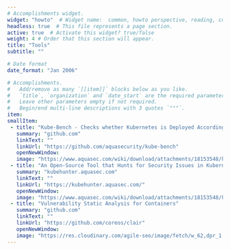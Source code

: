 ```yaml
---
# Accomplishments widget.
widget: "howto"  # Widget name:  common, howto perspective, reading, cd-with-jenkins-and-docker  etc
headless: true  # This file represents a page section.
active: true  # Activate this widget? true/false
weight: 4 # Order that this section will appear.
title: "Tools"
subtitle: ""

# Date format
date_format: "Jan 2006"

# Accomplishments.
#   Add/remove as many `[[item]]` blocks below as you like.
#   `title`, `organization` and `date_start` are the required parameters.
#   Leave other parameters empty if not required.
#   Begin/end multi-line descriptions with 3 quotes `"""`.
item:
smallItem: 
 - title: "Kube-Bench - Checks whether Kubernetes is Deployed According to Security Best Practices"
   summary: "github.com"
   linkText: ""
   linkUrl: "https://github.com/aquasecurity/kube-bench"
   openNewWindow: 
   image: "https://www.aquasec.com/wiki/download/attachments/18153548/kube-bench_trans_500.png?api=v2" 
 - title: "An Open-Source Tool that Hunts for Security Issues in Kubernetes Clusters"
   summary: "kubehunter.aquasec.com"
   linkText: ""
   linkUrl: "https://kubehunter.aquasec.com/"
   openNewWindow: 
   image: "https://www.aquasec.com/wiki/download/attachments/18153548/kubehunter_logo_Trans500.png?api=v2" 
 - title: "Vulnerability Static Analysis for Containers"
   summary: "github.com"
   linkText: ""
   linkUrl: "https://github.com/coreos/clair"
   openNewWindow: 
   image: "https://res.cloudinary.com/agile-seo/image/fetch/w_62,dpr_1.0,d_blank_am8gzx.png/https%3A%2F%2Flogo.clearbit.com%2Fgithub.com%3Fsize%3D250"
---
```

